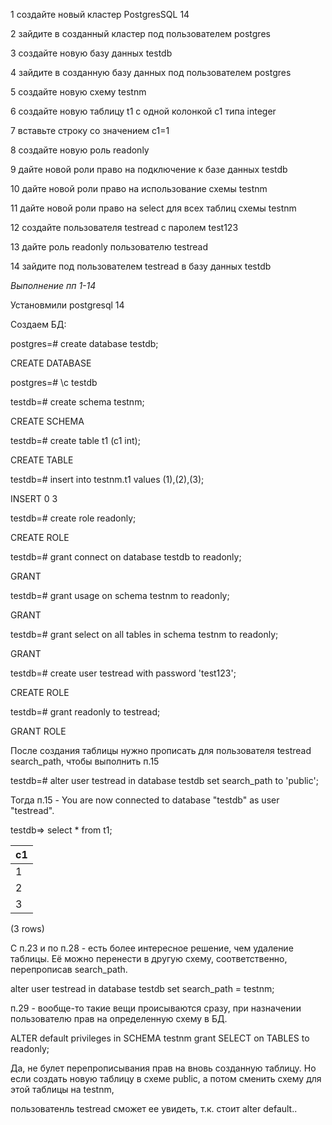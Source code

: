 
1 создайте новый кластер PostgresSQL 14

2 зайдите в созданный кластер под пользователем postgres

3 создайте новую базу данных testdb

4 зайдите в созданную базу данных под пользователем postgres

5 создайте новую схему testnm

6 создайте новую таблицу t1 с одной колонкой c1 типа integer

7 вставьте строку со значением c1=1

8 создайте новую роль readonly

9 дайте новой роли право на подключение к базе данных testdb

10 дайте новой роли право на использование схемы testnm

11 дайте новой роли право на select для всех таблиц схемы testnm

12 создайте пользователя testread с паролем test123

13 дайте роль readonly пользователю testread

14 зайдите под пользователем testread в базу данных testdb

*Выполнение пп 1-14*

Установмили postgresql 14

Создаем БД:

postgres=# create database testdb;

CREATE DATABASE

postgres=# \c testdb

testdb=# create schema testnm;

CREATE SCHEMA

testdb=# create table t1 (c1 int);

CREATE TABLE

testdb=# insert into  testnm.t1 values (1),(2),(3);

INSERT 0 3

testdb=# create role readonly;

CREATE ROLE

testdb=# grant connect on database testdb to readonly;

GRANT

testdb=# grant usage on schema testnm to readonly;

GRANT

testdb=# grant select on all tables in schema testnm to readonly;

GRANT

testdb=# create user testread with password 'test123';

CREATE ROLE

testdb=# grant readonly to testread;

GRANT ROLE

После создания таблицы нужно прописать для пользователя testread search_path, чтобы выполнить п.15

testdb=# alter user testread in database testdb set search_path to 'public';


Тогда п.15 -
You are now connected to database "testdb" as user "testread".

testdb=> select *  from t1;

 c1 |
----|
  1 |
  2 |
  3 |

(3 rows)

C п.23 и по п.28 - есть более интересное решение, чем удаление таблицы. Её можно перенести в другую схему, соответственно, перепрописав search_path.

alter user testread in database testdb set search_path = testnm;

п.29 - вообще-то такие вещи происываются сразу, при назначении пользователю прав на определенную схему в БД.

ALTER default privileges in SCHEMA testnm grant SELECT on TABLES to readonly;

Да, не булет перепрописывания прав на вновь созданную таблицу. Но если создать новую таблицу в схеме public, а потом сменить схему для этой таблицы на testnm,

пользоватенль testread сможет ее увидеть, т.к. стоит alter default..
